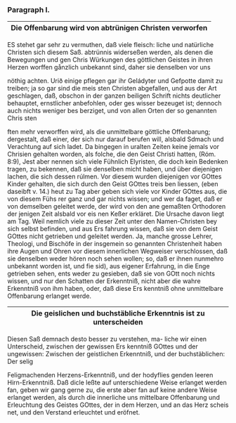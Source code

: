 

### Paragraph I. ###

| Die Offenbarung wird von abtrünigen Christen verworfen |
|--------------------------------------------------------|

ES stehet gar sehr zu vermuthen, daß viele fleisch:
liche und natürliche Christen sich diesem Saß. abtrünnis
widerseßen werden, als denen die Bewegungen und gen Chris
Würkungen des göttlichen Geistes in ihren Herzen worffen
gånzlich unbekannt sind, daher sie denselben vor uns

nöthig achten. Urið einige pflegen gar ihr Geládyter und Gefpotte damit zu
treiben; ja so gar sind die meis sten Christen abgefallen, und aus der Art
geschlagen, daß, obschon in der ganzen beiligen Schrift nichts deutlicher
behauptet, ernstlicher anbefohlen, oder ges wisser bezeuget ist; dennoch
auch nichts weniger bes berziget, und von allen Orten der so genannten Chris
sten

<!-- Seite 47 -->


ften mehr verworffen wird, als die unmittelbare göttliche Offenbarung;
dergestalt, daß einer, der sich nur darauf berufen will, alsbald Sdmach
und Verachtung auf sich ladet. Da bingegen in uralten Zeiten keine jemals
vor Chrisien gehalten worden, als folche, die den Geist Christi hatten,
(Róm. 8:9), Jest aber nennen sich viele Fühnlich Elyristen, die doch kein
Bedenken tragen, zu bekennen, daß sie denselben micht haben, und über
diejenigen lachen, die sich dessen rúlmen. Vor diesem wurden diejenigen vor
GOttes Kinder gehalten, die sich durch den Geist GOttes treis ben liessen,
(eben daseibft v. 14.) heut zu Tag aber geben sich viele vor Kinder GOttes
aus, die von diesem Fühs rer ganz und gar nichts wissen; und wer da faget,
daß er von demselben geleitet werde, der wird von den ane gemaßten Orthodoren
der jenigen Zeit alsbald vor eis nen Keßer erkläret. Die Ursache davon liegt
am Tag. Weil nemlich viele zu dieser Zeit unter den Namen-Christen bey sich
selbst befinden, und aus Ers fahrung wissen, daß sie von dem Geist GOttes
nicht getrieben und geleitet werden. Ja, manche grosse Lehrer, Theologi,
und Bischöfe in der insgemein so genannten Christenheit haben ihre Augen
und Ohren vor diesem innerlichen Wegweiser verschlossen, daß sie denselben
weder hören noch sehen wollen; so, daß er ihnen nunmehro unbekannt worden
ist, und fie sid), aus eigener Erfahrung, in die Enge getrieben sehen,
ents weder zu gesieben, daß sie von GOtt noch nichts wissen, und nur den
Schatten der Erkenntniß, nicht aber die wahre Erkenntniß von ihm haben, oder,
daß diese Ers kenntniß ohne unmittelbare Offenbarung erlanget werde.


| Die geislichen und buchstäbliche Erkenntnis ist zu unterscheiden |
|------------------------------------------------------------------|

Diesen Saß demnach desto besser zu verstehen, ma-
liche wir einen Unterscheid, zwischen der gewissen Ers
kenntniß GOttes und der ungewissen: Zwischen der
geistlichen Erkenntniß, und der buchstäblichen: Der
selig

<!-- Seite 48 , content-0065.xml-->

Feligmachenden Herzens-Erkenntniß, und der hodyflies
genden leeren Hirn-Erkenntniß. Daß dicle leßte auf
unterschiedene Weise erlanget werden fan, geben wir
gang gerne zu, die erste aber fan auf keine andere
Weise erlanget werden, als durch die innerliche uns
mittelbare Offenbarung und Erleuchtung des Geistes
GOttes, der in dem Herzen, und an das Herz scheis
net, und den Verstand erleuchtet und eröfnet.
